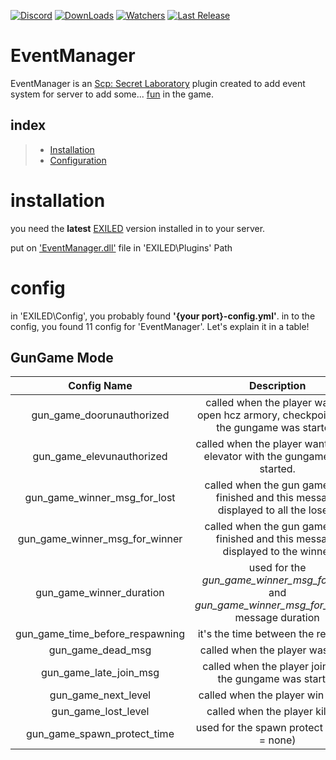 [![Discord](https://img.shields.io/discord/940677414474903612?color=red&label=Discord&logo=discord&logoColor=white&style=flat)](https://discord.gg/exGDTaZweY) [![DownLoads](https://img.shields.io/github/downloads/skyyt15/EventManager/total?color=red&label=DownLoads&logo=github&style=flat)](https://github.com/skyyt15/EventManager/releases) [![Watchers](https://img.shields.io/github/watchers/skyyt15/EventManager?logo=github&logoColor=red&style=flat)](https://github.com/skyyt15/EventManager/watchers) [![Last Release](https://img.shields.io/github/release-date/skyyt15/EventManager?color=red&style=flat)](https://github.com/skyyt15/EventManager/releases)
# EventManager
EventManager is an [Scp: Secret Laboratory](https://store.steampowered.com/app/700330/SCP_Secret_Laboratory/) plugin created to add event system for server to add some... [fun](https://www.youtube.com/watch?v=dQw4w9WgXcQ&ab_channel=RickAstley) in the game.

## index
>- <a href="readme.md/installation">Installation</a>
>- <a href="readme.md/config">Configuration</a>

# installation

you need the **latest** [EXILED](https://github.com/Exiled-team/EXILED/releases) version installed in to your server.

put on ['EventManager.dll'](https://github.com/skyyt15/EventManager/releases) file in 'EXILED\Plugins\' Path

# config

in 'EXILED\Config\', you probably found **'{your port}-config.yml'**. in to the config, you found 11 config for 'EventManager'.
Let's explain it in a table!


## GunGame Mode
| Config Name | Description | Type
| :-------------: | :---------: | :---------:
| gun_game_doorunauthorized | called when the player want to open hcz armory, checkpoint with the gungame was started. | **string**
| gun_game_elevunauthorized | called when the player want to use elevator with the gungame was started. | **string**
| gun_game_winner_msg_for_lost | called when the gun game was finished and this message displayed to all the losers | **string**
| gun_game_winner_msg_for_winner | called when the gun game was finished and this message displayed to the winner | **string**
| gun_game_winner_duration | used for the *gun_game_winner_msg_for_lost* and *gun_game_winner_msg_for_winner* message duration | **int**
| gun_game_time_before_respawning | it's the time between the respawn | **float**
| gun_game_dead_msg | called when the player was dead | **string**
| gun_game_late_join_msg | called when the player join after the gungame was started | **string**
| gun_game_next_level | called when the player win a level | **string**
| gun_game_lost_level | called when the player kill him | **string**
| gun_game_spawn_protect_time | used for the spawn protect time (0 = none) | **float**
